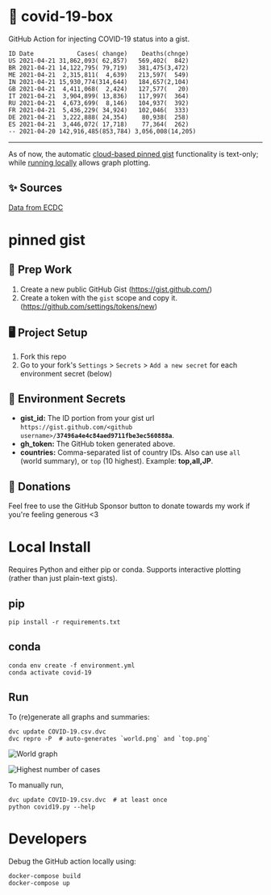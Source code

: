 # 🏥 covid-19-box

GitHub Action for injecting COVID-19 status into a gist.

```
ID Date            Cases( change)    Deaths(chnge)
US 2021-04-21 31,862,093( 62,857)   569,402(  842)
BR 2021-04-21 14,122,795( 79,719)   381,475(3,472)
ME 2021-04-21  2,315,811(  4,639)   213,597(  549)
IN 2021-04-21 15,930,774(314,644)   184,657(2,104)
GB 2021-04-21  4,411,068(  2,424)   127,577(   20)
IT 2021-04-21  3,904,899( 13,836)   117,997(  364)
RU 2021-04-21  4,673,699(  8,146)   104,937(  392)
FR 2021-04-21  5,436,229( 34,924)   102,046(  333)
DE 2021-04-21  3,222,888( 24,354)    80,938(  258)
ES 2021-04-21  3,446,072( 17,718)    77,364(  262)
-- 2021-04-20 142,916,485(853,784) 3,056,008(14,205)
```

---

As of now, the automatic [cloud-based pinned gist](#pinned-gist) functionality is text-only;
while [running locally](#local-install) allows graph plotting.

## ✨ Sources

[Data from ECDC](https://www.ecdc.europa.eu/en/publications-data/download-todays-data-geographic-distribution-covid-19-cases-worldwide)

# pinned gist

## 🎒 Prep Work
1. Create a new public GitHub Gist (https://gist.github.com/)
1. Create a token with the `gist` scope and copy it. (https://github.com/settings/tokens/new)

## 🖥 Project Setup
1. Fork this repo
1. Go to your fork's `Settings` > `Secrets` > `Add a new secret` for each environment secret (below)

## 🤫 Environment Secrets
- **gist_id:** The ID portion from your gist url `https://gist.github.com/<github username>/`**`37496a4e4c84aed9711fbe3ec560888a`**.
- **gh_token:** The GitHub token generated above.
- **countries:** Comma-separated list of country IDs. Also can use `all` (world summary), or `top` (10 highest). Example: **top,all,JP**.

## 💸 Donations

Feel free to use the GitHub Sponsor button to donate towards my work if you're feeling generous <3

# Local Install

Requires Python and either pip or conda. Supports interactive plotting (rather than just plain-text gists).

## pip

```
pip install -r requirements.txt
```

## conda

```
conda env create -f environment.yml
conda activate covid-19
```

## Run

To (re)generate all graphs and summaries:

```
dvc update COVID-19.csv.dvc
dvc repro -P  # auto-generates `world.png` and `top.png`
```

![World graph](world.png)

![Highest number of cases](top.png)

To manually run,

```
dvc update COVID-19.csv.dvc  # at least once
python covid19.py --help
```

# Developers

Debug the GitHub action locally using:

```
docker-compose build
docker-compose up
```
